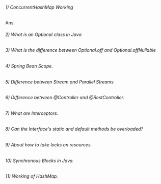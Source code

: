 ###### 1) ConcurrentHashMap Working
Ans:
###### 2) What is an Optional class in Java
###### 3) What is the difference between Optional.off and Optional.offNullable
###### 4) Spring Bean Scope.
###### 5) Difference between Stream and Parallel Streams
###### 6) Difference between @Controller and @RestController.
###### 7) What are Interceptors.
###### 8) Can the Interface's static and default methods be overloaded?
###### 9) About how to take locks on resources.
###### 10) Synchronous Blocks in Java.
###### 11) Working of HashMap.